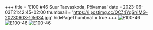 +++
title = 'E100 #46 Suur Taevaskoda, Põlvamaa'
date = 2023-06-03T21:42:45+02:00
thumbnail = 'https://i.postimg.cc/QCZ4YqSr/IMG-20230603-105634.jpg'
hidePageThumbnail = true
+++
![E100-46](https://i.postimg.cc/QCZ4YqSr/IMG-20230603-105634.jpg)
![E100-46](https://i.postimg.cc/rFCbb7vZ/IMG-20230603-105607.jpg)
![E100-46](https://i.postimg.cc/MH14zLXT/IMG-20230603-105213.jpg)